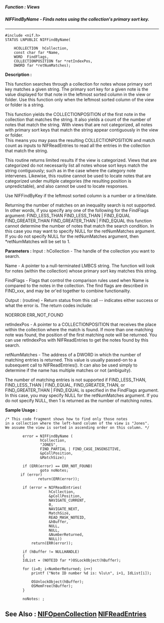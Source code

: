 ##### Function : Views
##### NIFFindByName - Finds notes using the collection's primary sort key.
---
```
#include <nif.h>
STATUS LNPUBLIC NIFFindByName(

	HCOLLECTION  hCollection,
	const char far *Name,
	WORD  FindFlags,
	COLLECTIONPOSITION far *retIndexPos,
	DWORD far *retNumMatches);
```
**Description :**

This function searches through a collection for notes whose primary sort key 
matches a given string. The primary sort key for a given note is the value 
displayed for that note in the leftmost sorted column in the view or folder. 
Use this function only when the leftmost sorted column of the view or folder is 
a string.

This function yields the COLLECTIONPOSITION of the first note in the collection 
that matches the string. It also yields a count of the number of notes that 
match the string.  With views that are not categorized, all notes with primary 
sort keys that match the string appear contiguously in the view or folder.  
This means you may pass the resulting COLLECTIONPOSITION and match count as 
inputs to NIFReadEntries to read all the entries in the collection that match 
the string.

This routine returns limited results if the view is categorized.  Views that 
are categorized do not necessarily list all notes whose sort keys match the 
string contiguously; such as in the case where the category note intervenes. 
Likewise, this routine cannot be used to locate notes that are categorized 
under multiple categories (the resulting position is unpredictable), and also 
cannot be used to locate responses.

Use NIFFindByKey if the leftmost sorted column is a number or a time/date.

Returning the number of matches on an inequality search is not supported.  In 
other words, if you specify any one of the following for the FindFlags argument:
	FIND_LESS_THAN
	FIND_LESS_THAN | FIND_EQUAL
	FIND_GREATER_THAN
	FIND_GREATER_THAN | FIND_EQUAL
this function cannot determine the number of notes that match the search 
condition.  In this case you may want to specify NULL for the retNumMatches 
argument.  If you do not specify NULL for the retNumMatches argument, then 
*retNumMatches will be set to 1.

**Parameters :**
Input :
hCollection  -  The handle of the collection you want to search.

Name  -  A pointer to a null-terminated LMBCS string. The function will look for notes (within the collection) whose primary sort key matches this string.

FindFlags  -  Flags that control the comparison rules used when Name is compared to the notes in the collection. The find flags are described in FIND_xxx, and may be or'ed together to combine functionailty.

Output :
(routine)  -  Return status from this call -- indicates either success or what the error is. The return codes include:

NOERROR
ERR_NOT_FOUND


retIndexPos  -  A pointer to a COLLECTIONPOSITION that receives the place within the collection where the match is found.  If more than one matching note was found, the position of the first matching note will be returned.  You can use retIndexPos with NIFReadEntries to get the notes found by this search.

retNumMatches  -  The address of a DWORD in which the number of matching entries is returned.  This value is usually passed-on to a subsequent call to NIFReadEntries().  It can also be used simply to determine if the name has multiple matches or not (ambiguity).

The number of matching entries is not supported if FIND_LESS_THAN, FIND_LESS_THAN | FIND_EQUAL, FIND_GREATER_THAN, or FIND_GREATER_THAN | FIND_EQUAL is specified in the FindFlags argument.  In this case, you may specify NULL for the retNumMatches argument.  If you do not specify NULL, then 1 is returned as the number of matching notes.


**Sample Usage :**
```
/* This code fragment shows how to find only those notes
in a collection where the left-hand column of the view is "Jones". 
We assume the view is sorted in ascending order on this column. */

        error = NIFFindByName (
                hCollection,     
                "JONES",      
                FIND_PARTIAL | FIND_CASE_INSENSITIVE, 
                &pCollPosition,      
                &MatchSize);    

        if (ERR(error) == ERR_NOT_FOUND) 
                goto noNotes;
       if (error) 
               return(ERR(error));

        if (error = NIFReadEntries(
                    hCollection, 
                    &pCollPosition,  
                    NAVIGATE_CURRENT,    
                    0,  
                    NAVIGATE_NEXT,    
                    MatchSize,    
                    READ_MASK_NOTEID, 
                    &hBuffer,   
                    NULL,   
                    NULL,   
                    &NumberReturned,   
                    NULL))  
            return(ERR(error));

        if (hBuffer != NULLHANDLE)
        {
        IdList = (NOTEID far *)OSLockObject(hBuffer);

        for (i=0; i<NumberReturned; i++)
            printf ("Note ID number %d is: %lu\n", i+1, IdList[i]);

            OSUnlockObject(hBuffer);
            OSMemFree(hBuffer);
        }

        noNotes: ;

```
**See Also :**
[NIFOpenCollection](/domino-c-api-docs/reference/Func/NIFOpenCollection)
[NIFReadEntries](/domino-c-api-docs/reference/Func/NIFReadEntries)
---
